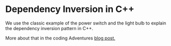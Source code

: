 # Dependency Inversion in C++

We use the classic example of the power switch and the light bulb to explain the dependency inversion pattern in C++.

More about that in the coding Adventures [blog post.](http://codingadventures.org/2021/10/16/dependency-inversion-in-c/)